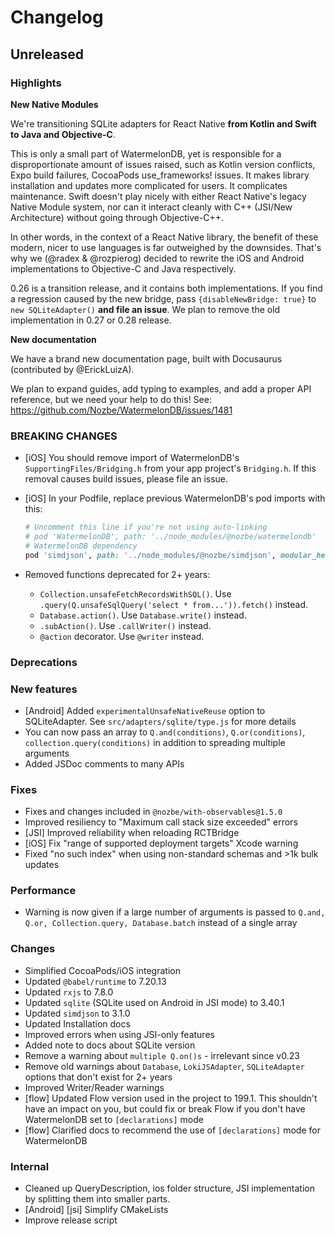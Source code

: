 # Changelog

## Unreleased

### Highlights

**New Native Modules**

We're transitioning SQLite adapters for React Native **from Kotlin and Swift to Java and Objective-C**.

This is only a small part of WatermelonDB, yet is responsible for a disproportionate amount of issues
raised, such as Kotlin version conflicts, Expo build failures, CocoaPods use_frameworks! issues. It
makes library installation and updates more complicated for users. It complicates maintenance.
Swift doesn't play nicely with either React Native's legacy Native Module system, nor can it interact
cleanly with C++ (JSI/New Architecture) without going through Objective-C++.

In other words, in the context of a React Native library, the benefit of these modern, nicer to use
languages is far outweighed by the downsides. That's why we (@radex & @rozpierog) decided to rewrite
the iOS and Android implementations to Objective-C and Java respectively.

0.26 is a transition release, and it contains both implementations. If you find a regression caused
by the new bridge, pass `{disableNewBridge: true}` to `new SQLiteAdapter()` **and file an issue**.
We plan to remove the old implementation in 0.27 or 0.28 release.

**New documentation**

We have a brand new documentation page, built with Docusaurus (contributed by @ErickLuizA).

We plan to expand guides, add typing to examples, and add a proper API reference, but we need your
help to do this! See: https://github.com/Nozbe/WatermelonDB/issues/1481

### BREAKING CHANGES

- [iOS] You should remove import of WatermelonDB's `SupportingFiles/Bridging.h` from your app project's `Bridging.h`.
  If this removal causes build issues, please file an issue.
- [iOS] In your Podfile, replace previous WatermelonDB's pod imports with this:

  ```rb
  # Uncomment this line if you're not using auto-linking
  # pod 'WatermelonDB', path: '../node_modules/@nozbe/watermelondb'
  # WatermelonDB dependency
  pod 'simdjson', path: '../node_modules/@nozbe/simdjson', modular_headers: true
  ```
- Removed functions deprecated for 2+ years:
  - `Collection.unsafeFetchRecordsWithSQL()`. Use `.query(Q.unsafeSqlQuery('select * from...')).fetch()` instead.
  - `Database.action()`. Use `Database.write()` instead.
  - `.subAction()`. Use `.callWriter()` instead.
  - `@action` decorator. Use `@writer` instead.

### Deprecations

### New features

- [Android] Added `experimentalUnsafeNativeReuse` option to SQLiteAdapter. See `src/adapters/sqlite/type.js` for more details
- You can now pass an array to `Q.and(conditions)`, `Q.or(conditions)`, `collection.query(conditions)` in addition to spreading multiple arguments
- Added JSDoc comments to many APIs

### Fixes

- Fixes and changes included in `@nozbe/with-observables@1.5.0`
- Improved resiliency to "Maximum call stack size exceeded" errors
- [JSI] Improved reliability when reloading RCTBridge
- [iOS] Fix "range of supported deployment targets" Xcode warning
- Fixed "no such index" when using non-standard schemas and >1k bulk updates

### Performance

- Warning is now given if a large number of arguments is passed to `Q.and, Q.or, Collection.query, Database.batch` instead of a single array

### Changes

- Simplified CocoaPods/iOS integration
- Updated `@babel/runtime` to 7.20.13
- Updated `rxjs` to 7.8.0
- Updated `sqlite` (SQLite used on Android in JSI mode) to 3.40.1
- Updated `simdjson` to 3.1.0
- Updated Installation docs
- Improved errors when using JSI-only features
- Added note to docs about SQLite version
- Remove a warning about `multiple Q.on()s` - irrelevant since v0.23
- Remove old warnings about `Database`, `LokiJSAdapter`, `SQLiteAdapter` options that don't exist for 2+ years
- Improved Writer/Reader warnings
- [flow] Updated Flow version used in the project to 199.1. This shouldn't have an impact on you, but could fix or break Flow if you don't have WatermelonDB set to `[declarations]` mode
- [flow] Clarified docs to recommend the use of `[declarations]` mode for WatermelonDB

### Internal

- Cleaned up QueryDescription, ios folder structure, JSI implementation by splitting them into smaller parts.
- [Android] [jsi] Simplify CMakeLists
- Improve release script
